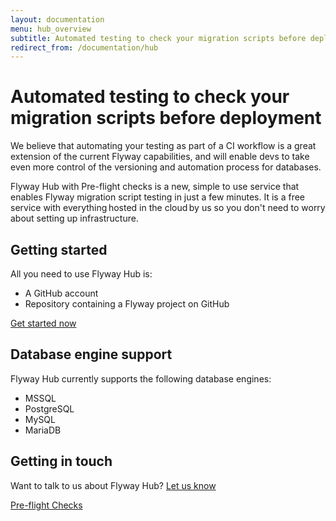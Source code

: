 ```yaml
---
layout: documentation
menu: hub_overview
subtitle: Automated testing to check your migration scripts before deployment
redirect_from: /documentation/hub
---
```


# Automated testing to check your migration scripts before deployment

We believe that automating your testing as part of a CI workflow is a great extension of the current Flyway capabilities, and will enable devs to take even more control of the versioning and automation process for databases.

Flyway Hub with Pre-flight checks is a new, simple to use service that enables Flyway migration script testing in just a few minutes. It is a free service with everything hosted in the cloud by us so you don't need to worry about setting up infrastructure.

## Getting started

All you need to use Flyway Hub is:

- A GitHub account
- Repository containing a Flyway project on GitHub

[Get started now](/hub)

## Database engine support

Flyway Hub currently supports the following database engines:

- MSSQL
- PostgreSQL
- MySQL
- MariaDB

## Getting in touch

Want to talk to us about Flyway Hub? <a href="mailto:flywayhub@red-gate.com">Let us know</a>

<a href="/documentation/hub/checks"
        class="btn btn-primary">Pre-flight Checks <i class="fa fa-arrow-right"></i></a>
